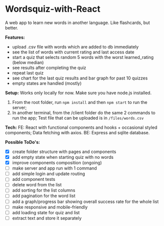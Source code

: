 # Wordsquiz-with-React
A web app to learn new words in another language. Like flashcards, but better.

**Features:**
- upload .csv file with words which are added to db immediately
- see the list of words with current rating and last access date
- start a quiz that selects random 5 words with the worst learned_rating (below median)
- see results after completing the quiz
- repeat last quiz
- see chart for the last quiz results and bar graph for past 10 quizzes
- empty states are handled (mostly)

**Setup:**
Works only locally for now. Make sure you have node.js installed.
1) From the root folder, run `npm install` and then `npm start` to run the server; 
2) In another terminal, from the /client folder do the same 2 commands to run the app; 
Test file that can be uploaded is in `/files/words.csv`

**Tech:**
FE: React with functional components and hooks + occasional styled components; Data fetching with axios.
BE: Express and sqlite database.

**Possible ToDo's:**
- [x] create folder structure with pages and components
- [x] add empty state when starting quiz with no words
- [x] improve components composition (ongoing)
- [ ] make server and app run with 1 command
- [ ] add simple login and update routing
- [ ] add component tests
- [ ] delete word from the list
- [ ] add sorting for the list columns
- [ ] add pagination for the word list
- [ ] add a graph/progress bar showing overall success rate for the whole list
- [ ] make responsive and mobile-friendly
- [ ] add loading state for quiz and list
- [ ] extract text and store it separately
